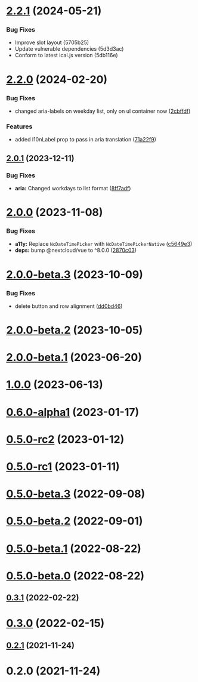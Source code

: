 # [2.2.1](https://github.com/nextcloud/calendar-availability-vue/compare/v2.2.0...v2.2.1) (2024-05-21)


### Bug Fixes

* Improve slot layout (5705b25)
* Update vulnerable dependencies (5d3d3ac)
* Conform to latest ical.js version (5db116e)



# [2.2.0](https://github.com/nextcloud/calendar-availability-vue/compare/v2.1.0...v2.2.0) (2024-02-20)


### Bug Fixes

* changed aria-labels on weekday list, only on ul container now ([2cbffdf](https://github.com/nextcloud/calendar-availability-vue/commit/2cbffdf3234ae66ff084c8c1f43a988dbcc75cd1))


### Features

* added l10nLabel prop to pass in aria translation ([71a22f9](https://github.com/nextcloud/calendar-availability-vue/commit/71a22f93118c17537433e660b65bb327a35565fe))



## [2.0.1](https://github.com/nextcloud/calendar-availability-vue/compare/v2.0.0...v2.0.1) (2023-12-11)


### Bug Fixes

* **aria:** Changed workdays to list format ([8ff7adf](https://github.com/nextcloud/calendar-availability-vue/commit/8ff7adf95e844a23e234273671003492692b265a))



# [2.0.0](https://github.com/nextcloud/calendar-availability-vue/compare/v2.0.0-beta.3...v2.0.0) (2023-11-08)


### Bug Fixes

* **a11y:** Replace `NcDateTimePicker` with `NcDateTimePickerNative` ([c5649e3](https://github.com/nextcloud/calendar-availability-vue/commit/c5649e320e1f53249f275015a86a83588624d56c))
* **deps:** bump @nextcloud/vue to ^8.0.0 ([2870c03](https://github.com/nextcloud/calendar-availability-vue/commit/2870c03b813e947ba970d257811797a46079da8d))



# [2.0.0-beta.3](https://github.com/nextcloud/calendar-availability-vue/compare/v2.0.0-beta.2...v2.0.0-beta.3) (2023-10-09)


### Bug Fixes

* delete button and row alignment ([dd0bd46](https://github.com/nextcloud/calendar-availability-vue/commit/dd0bd46ce5c51c83300f26613475bd689dea6df1))



# [2.0.0-beta.2](https://github.com/nextcloud/calendar-availability-vue/compare/v2.0.0-beta.1...v2.0.0-beta.2) (2023-10-05)



# [2.0.0-beta.1](https://github.com/nextcloud/calendar-availability-vue/compare/v1.0.0...v2.0.0-beta.1) (2023-06-20)



# [1.0.0](https://github.com/nextcloud/calendar-availability-vue/compare/v0.6.0-alpha1...v1.0.0) (2023-06-13)



# [0.6.0-alpha1](https://github.com/nextcloud/calendar-availability-vue/compare/v0.5.0-rc2...v0.6.0-alpha1) (2023-01-17)



# [0.5.0-rc2](https://github.com/nextcloud/calendar-availability-vue/compare/v0.5.0-rc1...v0.5.0-rc2) (2023-01-12)



# [0.5.0-rc1](https://github.com/nextcloud/calendar-availability-vue/compare/v0.5.0-beta.3...v0.5.0-rc1) (2023-01-11)



# [0.5.0-beta.3](https://github.com/nextcloud/calendar-availability-vue/compare/v0.5.0-beta.2...v0.5.0-beta.3) (2022-09-08)



# [0.5.0-beta.2](https://github.com/nextcloud/calendar-availability-vue/compare/v0.5.0-beta.1...v0.5.0-beta.2) (2022-09-01)



# [0.5.0-beta.1](https://github.com/nextcloud/calendar-availability-vue/compare/v0.5.0-beta.0...v0.5.0-beta.1) (2022-08-22)



# [0.5.0-beta.0](https://github.com/nextcloud/calendar-availability-vue/compare/v0.3.1...v0.5.0-beta.0) (2022-08-22)



## [0.3.1](https://github.com/nextcloud/calendar-availability-vue/compare/v0.3.0...v0.3.1) (2022-02-22)



# [0.3.0](https://github.com/nextcloud/calendar-availability-vue/compare/v0.2.1...v0.3.0) (2022-02-15)



## [0.2.1](https://github.com/nextcloud/calendar-availability-vue/compare/v0.2.0...v0.2.1) (2021-11-24)



# 0.2.0 (2021-11-24)



